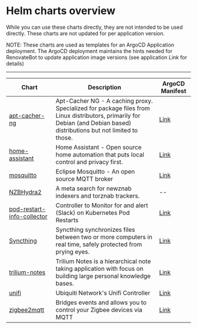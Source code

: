 # Helm charts overview

While you can use these charts directly, they are not intended to be used directly.  These charts are not updated for per application version.

NOTE: These charts are used as templates for an ArgoCD Application deployment.  The ArgoCD deployment maintains the hints needed for RenovateBot to update application image versions (see application *Link* for details)

---

| Chart | Description | ArgoCD Manifest |
| ----- | ----------- |-----------------|
| [apt-cacher-ng](apps/apt-cacher-ng/) | Apt-Cacher NG - A caching proxy. Specialized for package files from Linux distributors, primarily for Debian (and Debian based) distributions but not limited to those. | [Link](https://github.com/reefland/extra_k8s_apps/tree/master/apps/apt-cacher-ng-argocd-helm) |
| [home-assistant](apps/home-assistant) | Home Assistant - Open source home automation that puts local control and privacy first.| [Link](https://github.com/reefland/extra_k8s_apps/tree/master/apps/home-assistant-argocd-helm) |
| [mosquitto](apps/mosquitto) | Eclipse Mosquitto - An open source MQTT broker | [Link](https://github.com/reefland/extra_k8s_apps/tree/master/apps/mosquitto-argocd-helm) |
| [NZBHydra2](apps/nzbhydra2/) | A meta search for newznab indexers and torznab trackers. | -- |
| [pod-restart-info-collector](apps/pod-restart-info-collector/)| Controller to Monitor for and alert (Slack) on Kubernetes Pod Restarts | [Link](https://github.com/reefland/extra_k8s_apps/tree/master/apps/pod-restart-info-collector) |
| [Syncthing](apps/syncthing/)| Syncthing synchronizes files between two or more computers in real time, safely protected from prying eyes. | [Link](https://github.com/reefland/extra_k8s_apps/tree/master/apps/syncthing-argocd-helm) |
| [trilium-notes](apps/trilium-notes/)|Trilium Notes is a hierarchical note taking application with focus on building large personal knowledge bases.| [Link](https://github.com/reefland/extra_k8s_apps/tree/master/apps/trilium-notes-argocd-helm) |
| [unifi](apps/unifi) | Ubiquiti Network's Unifi Controller | [Link](https://github.com/reefland/extra_k8s_apps/tree/master/apps/unifi-controller-argocd-helm) |
| [zigbee2mqtt](apps/zigbee2mqtt) | Bridges events and allows you to control your Zigbee devices via MQTT | [Link](https://github.com/reefland/extra_k8s_apps/tree/master/apps/zigbee2mqtt-argocd-helm) |

